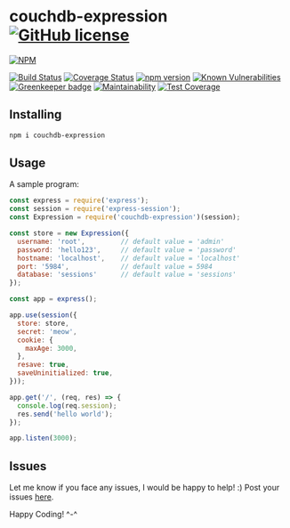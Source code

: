 # couchdb-expression [![GitHub license](https://img.shields.io/github/license/tkshnwesper/couchdb-expression.svg?style=for-the-badge)](https://github.com/tkshnwesper/couchdb-expression/blob/master/LICENSE)

[![NPM](https://nodei.co/npm/couchdb-expression.png?downloads=true&downloadRank=true&stars=true)](https://nodei.co/npm/couchdb-expression/)

[![Build Status](https://travis-ci.org/tkshnwesper/couchdb-expression.svg?branch=master)](https://travis-ci.org/tkshnwesper/couchdb-expression) [![Coverage Status](https://coveralls.io/repos/github/tkshnwesper/couchdb-expression/badge.svg)](https://coveralls.io/github/tkshnwesper/couchdb-expression) [![npm version](https://badge.fury.io/js/couchdb-expression.svg)](https://badge.fury.io/js/couchdb-expression) [![Known Vulnerabilities](https://snyk.io/test/github/tkshnwesper/couchdb-expression/badge.svg)](https://snyk.io/test/github/tkshnwesper/couchdb-expression) [![Greenkeeper badge](https://badges.greenkeeper.io/tkshnwesper/couchdb-expression.svg)](https://greenkeeper.io/) [![Maintainability](https://api.codeclimate.com/v1/badges/963c0939efe683828797/maintainability)](https://codeclimate.com/github/tkshnwesper/couchdb-expression/maintainability) [![Test Coverage](https://api.codeclimate.com/v1/badges/963c0939efe683828797/test_coverage)](https://codeclimate.com/github/tkshnwesper/couchdb-expression/test_coverage)

## Installing

```sh
npm i couchdb-expression
```

## Usage

A sample program:

```js
const express = require('express');
const session = require('express-session');
const Expression = require('couchdb-expression')(session);

const store = new Expression({
  username: 'root',         // default value = 'admin'
  password: 'hello123',     // default value = 'password'
  hostname: 'localhost',    // default value = 'localhost'
  port: '5984',             // default value = 5984
  database: 'sessions'      // default value = 'sessions'
});

const app = express();

app.use(session({
  store: store,
  secret: 'meow',
  cookie: {
    maxAge: 3000,
  },
  resave: true,
  saveUninitialized: true,
}));

app.get('/', (req, res) => {
  console.log(req.session);
  res.send('hello world');
});

app.listen(3000);
```

## Issues

Let me know if you face any issues, I would be happy to help! :)
Post your issues [here](https://github.com/tkshnwesper/couchdb-expression/issues).

Happy Coding! ^-^